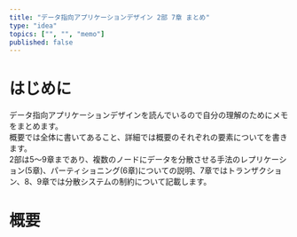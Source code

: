```yaml
---
title: "データ指向アプリケーションデザイン 2部 7章 まとめ"
type: "idea"
topics: ["", "", "memo"]
published: false
---
```

# はじめに
データ指向アプリケーションデザインを読んでいるので自分の理解のためにメモをまとめます。  
概要では全体に書いてあること、詳細では概要のそれぞれの要素についてを書きます。  
2部は5〜9章まであり、複数のノードにデータを分散させる手法のレプリケーション(5章)、パーティショニング(6章)についての説明、7章ではトランザクション、8、9章では分散システムの制約について記載します。

# 概要
